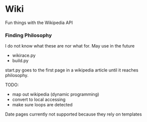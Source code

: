 # Wiki

Fun things with the Wikipedia API

### Finding Philosophy

I do not know what these are nor what for. May use in the future
- wikirace.py
- build.py

start.py goes to the first page in a wikipedia article until it reaches philosophy.

TODO:
- map out wikipedia (dynamic programming)
- convert to local accessing
- make sure loops are detected

Date pages currently not supported because they rely on templates